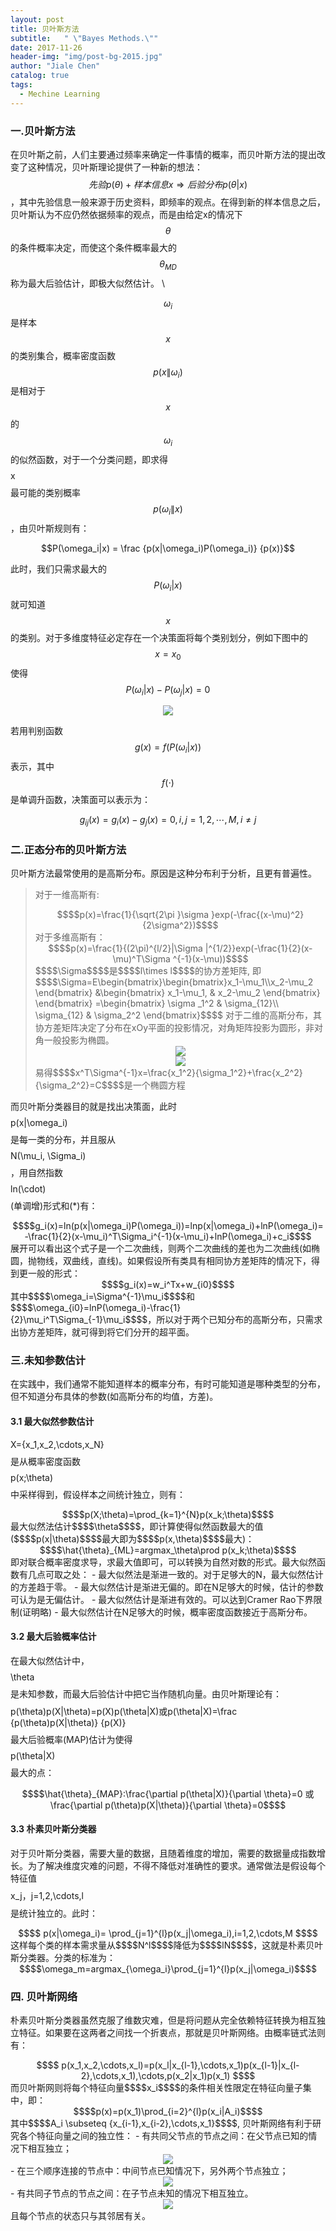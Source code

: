```yaml
---
layout: post
title: 贝叶斯方法
subtitle:   " \"Bayes Methods.\""
date: 2017-11-26
header-img: "img/post-bg-2015.jpg"
author: "Jiale Chen"
catalog: true
tags:
  - Mechine Learning
---
```


<script type="text/javascript" async src="//cdn.bootcss.com/mathjax/2.7.0/MathJax.js?config=TeX-AMS-MML_HTMLorMML"></script>
<script type="text/javascript" async src="https://cdnjs.cloudflare.com/ajax/libs/mathjax/2.7.1/MathJax.js?config=TeX-MML-AM_CHTML"></script>

### 一.贝叶斯方法
在贝叶斯之前，人们主要通过频率来确定一件事情的概率，而贝叶斯方法的提出改变了这种情况，贝叶斯理论提供了一种新的想法：$$先验p(\theta)+样本信息x \Rightarrow 后验分布p(\theta|x)$$，其中先验信息一般来源于历史资料，即频率的观点。在得到新的样本信息之后，贝叶斯认为不应仍然依据频率的观点，而是由给定x的情况下 $$\theta$$ 的条件概率决定，而使这个条件概率最大的 $$\theta_{MD}$$ 称为最大后验估计，即极大似然估计。 \\

$$\omega_i$$ 是样本 $$x$$ 的类别集合，概率密度函数 $$p(x\|\omega_i)$$ 是相对于 $$x$$的 $$\omega_i$$ 的似然函数，对于一个分类问题，即求得$$$$x$$$$最可能的类别概率 $$p(\omega_i\|x)$$，由贝叶斯规则有：

$$P(\omega_i|x) = \frac {p(x|\omega_i)P(\omega_i)} {p(x)}$$

此时，我们只需求最大的 $$P(\omega_i|x)$$ 就可知道 $$x$$ 的类别。对于多维度特征必定存在一个决策面将每个类别划分，例如下图中的 $$x=x_0$$ 使得 $$P(\omega_i|x)-P(\omega_j|x)=0$$
<center> <img src="https://github.com/blogchenjl/MarkdownPic/blob/Razor_Atmel/Bayes_1.PNG?raw=true"  alt=" " /> </center>

若用判别函数 $$g(x)=f(P(\omega_i|x))$$ 表示，其中 $$f(\cdot)$$ 是单调升函数，决策面可以表示为：

$$g_{ij}(x)=g_i(x)-g_j(x)=0, i,j=1,2,\cdots,M, i\neq j$$

### 二.正态分布的贝叶斯方法
贝叶斯方法最常使用的是高斯分布。原因是这种分布利于分析，且更有普遍性。
> 对于一维高斯有:
> <center> $$$$p(x)=\frac{1}{\sqrt{2\pi }\sigma }exp(-\frac{(x-\mu)^2}{2\sigma^2})$$$$ </center>
> 对于多维高斯有：
> <center> $$$$p(x)=\frac{1}{(2\pi)^{l/2}|\Sigma |^{1/2}}exp(-\frac{1}{2}(x-\mu)^T\Sigma ^{-1}(x-\mu))$$$$ </center>
> $$$$\Sigma$$$$是$$$$l\times l$$$$的协方差矩阵, 即
> $$$$\Sigma=E\begin{bmatrix}\begin{bmatrix}x_1-\mu_1\\x_2-\mu_2 \end{bmatrix} &\begin{bmatrix} x_1-\mu_1, & x_2-\mu_2 \end{bmatrix} \end{bmatrix} =\begin{bmatrix} \sigma _1^2 & \sigma_{12}\\ \sigma_{12} & \sigma_2^2 \end{bmatrix}$$$$
> 对于二维的高斯分布，其协方差矩阵决定了分布在xOy平面的投影情况，对角矩阵投影为圆形，非对角一般投影为椭圆。
> <center> <img src="https://github.com/blogchenjl/MarkdownPic/blob/Razor_Atmel/Bayes_2.PNG?raw=true"  alt=" " /> </center>
> <center> <img src="https://github.com/blogchenjl/MarkdownPic/blob/Razor_Atmel/Bayes_3.PNG?raw=true"  alt=" " /> </center>
> 易得$$$$x^T\Sigma^{-1}x=\frac{x_1^2}{\sigma_1^2}+\frac{x_2^2}{\sigma_2^2}=C$$$$是一个椭圆方程


而贝叶斯分类器目的就是找出决策面，此时$$$$p(x|\omega_i)$$$$是每一类的分布，并且服从$$$$N(\mu_i, \Sigma_i)$$$$，用自然指数$$$$ln(\cdot)$$$$(单调增)形式和(*)有：
<center> $$$$g_i(x)=ln(p(x|\omega_i)P(\omega_i))=lnp(x|\omega_i)+lnP(\omega_i)=-\frac{1}{2}(x-\mu_i)^T\Sigma_i^{-1}(x-\mu_i)+lnP(\omega_i)+c_i$$$$ </center>
展开可以看出这个式子是一个二次曲线，则两个二次曲线的差也为二次曲线(如椭圆，抛物线，双曲线，直线)。如果假设所有类具有相同协方差矩阵的情况下，得到更一般的形式：
<center> $$$$g_i(x)=w_i^Tx+w_{i0}$$$$ </center>
其中$$$$\omega_i=\Sigma^{-1}\mu_i$$$$和$$$$\omega_{i0}=lnP(\omega_i)-\frac{1}{2}\mu_i^T\Sigma_{-1}\mu_i$$$$，所以对于两个已知分布的高斯分布，只需求出协方差矩阵，就可得到将它们分开的超平面。

### 三.未知参数估计
在实践中，我们通常不能知道样本的概率分布，有时可能知道是哪种类型的分布，但不知道分布具体的参数(如高斯分布的均值，方差)。
#### 3.1 最大似然参数估计
$$$$X={x_1,x_2,\cdots,x_N}$$$$是从概率密度函数$$$$p(x;\theta)$$$$中采样得到，假设样本之间统计独立，则有：
<center> $$$$p(X;\theta)=\prod_{k=1}^{N}p(x_k;\theta)$$$$ </center>
最大似然法估计$$$$\theta$$$$，即计算使得似然函数最大的值($$$$p(x|\theta)$$$$最大即为$$$$p(x,\theta)$$$$最大)：
<center> $$$$\hat{\theta}_{ML}=argmax_\theta\prod p(x_k;\theta)$$$$ </center>
即对联合概率密度求导，求最大值即可，可以转换为自然对数的形式。最大似然函数有几点可取之处：
- 最大似然法是渐进一致的。对于足够大的N，最大似然估计的方差趋于零。
- 最大似然估计是渐进无偏的。即在N足够大的时候，估计的参数可认为是无偏估计。
- 最大似然估计是渐进有效的。可以达到Cramer Rao下界限制(证明略)
- 最大似然估计在N足够大的时候，概率密度函数接近于高斯分布。

#### 3.2 最大后验概率估计
在最大似然估计中，$$$$\theta$$$$是未知参数，而最大后验估计中把它当作随机向量。由贝叶斯理论有：
$$$$p(\theta)p(X|\theta)=p(X)p(\theta|X)或p(\theta|X)=\frac {p(\theta)p(X|\theta)} {p(X)}$$$$
最大后验概率(MAP)估计为使得$$$$p(\theta|X)$$$$最大的点：
<center> $$$$\hat{\theta}_{MAP}:\frac{\partial p(\theta|X)}{\partial \theta}=0 或 \frac{\partial p(\theta)p(X|\theta)}{\partial \theta}=0$$$$ </center>

#### 3.3 朴素贝叶斯分类器
对于贝叶斯分类器，需要大量的数据，且随着维度的增加，需要的数据量成指数增长。为了解决维度灾难的问题，不得不降低对准确性的要求。通常做法是假设每个特征值$$$$x_j，j=1,2,\cdots,l$$$$是统计独立的。此时：
<center> $$$$ p(x|\omega_i)= \prod_{j=1}^{l}p(x_j|\omega_i),i=1,2,\cdots,M $$$$ </center>
这样每个类的样本需求量从$$$$N^l$$$$降低为$$$$lN$$$$，这就是朴素贝叶斯分类器。分类的标准为：
<center> $$$$\omega_m=argmax_{\omega_i}\prod_{j=1}^{l}p(x_j|\omega_i)$$$$ </center>

### 四. 贝叶斯网络
朴素贝叶斯分类器虽然克服了维数灾难，但是将问题从完全依赖特征转换为相互独立特征。如果要在这两者之间找一个折衷点，那就是贝叶斯网络。由概率链式法则有：
<center> $$$$ p(x_1,x_2,\cdots,x_l)=p(x_l|x_{l-1},\cdots,x_1)p(x_{l-1}|x_{l-2},\cdots,x_1),\cdots,p(x_2|x_1)p(x_1) $$$$ </center>
而贝叶斯网则将每个特征向量$$$$x_i$$$$的条件相关性限定在特征向量子集中，即：
<center> $$$$p(x)=p(x_1)\prod_{i=2}^{l}p(x_i|A_i)$$$$ </center>
其中$$$$A_i \subseteq {x_{i-1},x_{i-2},\cdots,x_1}$$$$,
贝叶斯网络有利于研究各个特征向量之间的独立性：
- 有共同父节点的节点之间：在父节点已知的情况下相互独立；
<center> <img src="https://github.com/blogchenjl/MarkdownPic/blob/Razor_Atmel/Bayes_4.PNG?raw=true"  alt=" " /> </center>
- 在三个顺序连接的节点中：中间节点已知情况下，另外两个节点独立；
<center> <img src="https://github.com/blogchenjl/MarkdownPic/blob/Razor_Atmel/Bayes_5.PNG?raw=true"  alt=" " /> </center>
- 有共同子节点的节点之间：在子节点未知的情况下相互独立。
<center> <img src="https://github.com/blogchenjl/MarkdownPic/blob/Razor_Atmel/Bayes_6.PNG?raw=true"  alt=" " /> </center>
且每个节点的状态只与其邻居有关。
